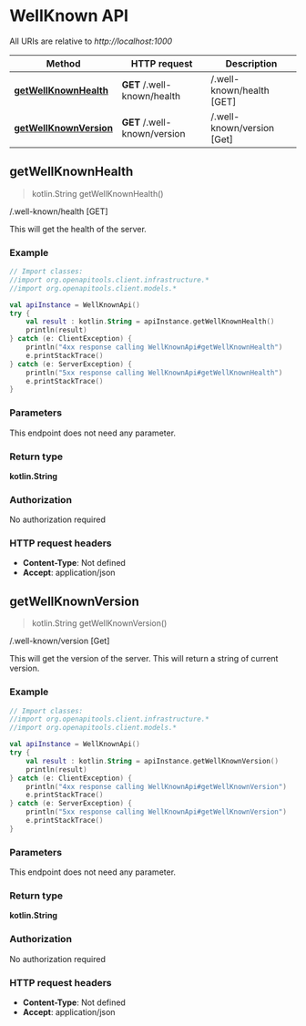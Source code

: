 # WellKnown API

All URIs are relative to *http://localhost:1000*

| Method                                                      | HTTP request                 | Description                |
|-------------------------------------------------------------|------------------------------|----------------------------|
| [**getWellKnownHealth**](WellKnownApi.md#getwellknownhealth)   | **GET** /.well-known/health  | /.well-known/health [GET]  |
| [**getWellKnownVersion**](WellKnownApi.md#getwellknownversion) | **GET** /.well-known/version | /.well-known/version [Get] |

<a id="getWellKnownHealth"></a>
## **getWellKnownHealth**
> kotlin.String getWellKnownHealth()

/.well-known/health [GET]

This will get the health of the server.

### Example
```kotlin
// Import classes:
//import org.openapitools.client.infrastructure.*
//import org.openapitools.client.models.*

val apiInstance = WellKnownApi()
try {
    val result : kotlin.String = apiInstance.getWellKnownHealth()
    println(result)
} catch (e: ClientException) {
    println("4xx response calling WellKnownApi#getWellKnownHealth")
    e.printStackTrace()
} catch (e: ServerException) {
    println("5xx response calling WellKnownApi#getWellKnownHealth")
    e.printStackTrace()
}
```

### Parameters
This endpoint does not need any parameter.

### Return type

**kotlin.String**

### Authorization

No authorization required

### HTTP request headers

 - **Content-Type**: Not defined
 - **Accept**: application/json

<a id="getWellKnownVersion"></a>
## **getWellKnownVersion**
> kotlin.String getWellKnownVersion()

/.well-known/version [Get]

This will get the version of the server. This will return a string of current version.

### Example
```kotlin
// Import classes:
//import org.openapitools.client.infrastructure.*
//import org.openapitools.client.models.*

val apiInstance = WellKnownApi()
try {
    val result : kotlin.String = apiInstance.getWellKnownVersion()
    println(result)
} catch (e: ClientException) {
    println("4xx response calling WellKnownApi#getWellKnownVersion")
    e.printStackTrace()
} catch (e: ServerException) {
    println("5xx response calling WellKnownApi#getWellKnownVersion")
    e.printStackTrace()
}
```

### Parameters
This endpoint does not need any parameter.

### Return type

**kotlin.String**

### Authorization

No authorization required

### HTTP request headers

 - **Content-Type**: Not defined
 - **Accept**: application/json

